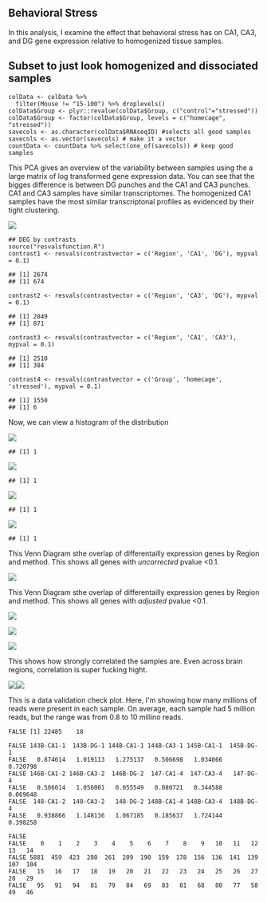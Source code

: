 Behavioral Stress
-----------------

In this analysis, I examine the effect that behavioral stress has on
CA1, CA3, and DG gene expression relative to homogenized tissue samples.

Subset to just look homogenized and dissociated samples
-------------------------------------------------------

    colData <- colData %>%
      filter(Mouse != "15-100") %>% droplevels()
    colData$Group <- plyr::revalue(colData$Group, c("control"="stressed"))
    colData$Group <- factor(colData$Group, levels = c("homecage", "stressed"))
    savecols <- as.character(colData$RNAseqID) #selects all good samples
    savecols <- as.vector(savecols) # make it a vector
    countData <- countData %>% select(one_of(savecols)) # keep good samples

This PCA gives an overview of the variability between samples using the
a large matrix of log transformed gene expression data. You can see that
the bigges difference is between DG punches and the CA1 and CA3 punches.
CA1 and CA3 samples have similar transcriptomes. The homogenized CA1
samples have the most similar transcriptonal profiles as evidenced by
their tight clustering.

![](../figures/02_stresstest/PCA-1.png)

    ## DEG by contrasts
    source("resvalsfunction.R")
    contrast1 <- resvals(contrastvector = c('Region', 'CA1', 'DG'), mypval = 0.1)

    ## [1] 2674
    ## [1] 674

    contrast2 <- resvals(contrastvector = c('Region', 'CA3', 'DG'), mypval = 0.1)

    ## [1] 2849
    ## [1] 871

    contrast3 <- resvals(contrastvector = c('Region', 'CA1', 'CA3'), mypval = 0.1)

    ## [1] 2510
    ## [1] 384

    contrast4 <- resvals(contrastvector = c('Group', 'homecage', 'stressed'), mypval = 0.1)

    ## [1] 1550
    ## [1] 6

Now, we can view a histogram of the distribution

![](../figures/02_stresstest/histogram-1.png)

    ## [1] 1

![](../figures/02_stresstest/histogram-2.png)

    ## [1] 1

![](../figures/02_stresstest/histogram-3.png)

    ## [1] 1

![](../figures/02_stresstest/histogram-4.png)

    ## [1] 1

This Venn Diagram sthe overlap of differentailly expression genes by
Region and method. This shows all genes with *uncorrected* pvalue
&lt;0.1.

![](../figures/02_stresstest/VennDiagramPVal-1.png)

This Venn Diagram sthe overlap of differentailly expression genes by
Region and method. This shows all genes with *adjusted* pvalue &lt;0.1.

![](../figures/02_stresstest/VennDiagramPadj-1.png)

![](../figures/02_stresstest/HeatmapPadj-1.png)

![](../figures/02_stresstest/HeatmapPvalue-1.png)

This shows how strongly correlated the samples are. Even across brain
regions, correlation is super fucking hight.

![](../figures/02_stresstest/sampleheatmap-1.png)![](../figures/02_stresstest/sampleheatmap-2.png)

This is a data validation check plot. Here, I'm showing how many
millions of reads were present in each sample. On average, each sample
had 5 million reads, but the range was from 0.8 to 10 millino reads.

    FALSE [1] 22485    18

    FALSE 143B-CA1-1  143B-DG-1 144B-CA1-1 144B-CA3-1 145B-CA1-1  145B-DG-1 
    FALSE   0.874614   1.019113   1.275137   0.506698   1.034066   0.720798 
    FALSE 146B-CA1-2 146B-CA3-2  146B-DG-2  147-CA1-4  147-CA3-4   147-DG-4 
    FALSE   0.506014   1.056001   0.055549   0.080721   0.344588   0.069648 
    FALSE  148-CA1-2  148-CA3-2   148-DG-2 148B-CA1-4 148B-CA3-4  148B-DG-4 
    FALSE   0.938866   1.148136   1.067185   0.185637   1.724144   0.398258

    FALSE 
    FALSE    0    1    2    3    4    5    6    7    8    9   10   11   12   13   14 
    FALSE 5881  459  423  280  261  209  190  159  178  156  136  141  139  107  104 
    FALSE   15   16   17   18   19   20   21   22   23   24   25   26   27   28   29 
    FALSE   95   91   94   81   79   84   69   83   81   68   80   77   58   49   46
